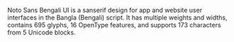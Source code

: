 Noto Sans Bengali UI is a sanserif design for app and website user interfaces in the Bangla (Bengali) script. It has multiple weights and widths, contains 695 glyphs, 16 OpenType features, and supports 173 characters from 5 Unicode blocks.